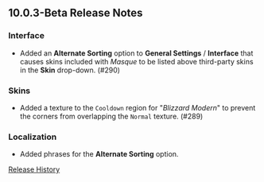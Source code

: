## 10.0.3-Beta Release Notes

### Interface

- Added an **Alternate Sorting** option to **General Settings** / **Interface** that causes skins included with _Masque_ to be listed above third-party skins in the **Skin** drop-down. (#290)

### Skins

- Added a texture to the `Cooldown` region for "_Blizzard Modern_" to prevent the corners from overlapping the `Normal` texture. (#289)

### Localization

- Added phrases for the **Alternate Sorting** option.

[Release History](https://github.com/SFX-WoW/Masque/wiki/History)
